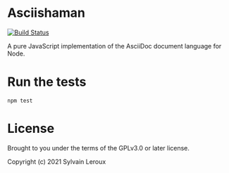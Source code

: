 Asciishaman
===========

[![Build Status](https://travis-ci.org/s-leroux/Asciishaman.png?branch=main)](https://travis-ci.org/s-leroux/Asciishaman)

A pure JavaScript implementation of the AsciiDoc document language for Node.

Run the tests
=============

    npm test

License
=======

Brought to you under the terms of the GPLv3.0 or later license.

Copyright (c) 2021 Sylvain Leroux


